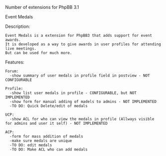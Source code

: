 Number of extensions for PhpBB 3.1

Event Medals

  Description:
  
    Event Medals is a extension for PhpBB3 that adds support for event awards. 
	It is developed as a way to give awards in user profiles for attending live meetings. 
	But can be used for much more.
    
  Features:
    
    Forum:
      -show summary of user medals in profile field in postview - NOT CONFIGURABLE
    
    Profile:
      -show list user medals in profile - CONFIGURABLE, but NOT IMPLEMENTED
      -show form for manual adding of madels to admins - NOT IMPLEMENTED
	  -TO DO: Quick Delete/edit of medals
      
    UCP:
      -show ACL for who can view the medals in profile (Allways visible for admins and user it self) - NOT IMPLEMENTED
      
    ACP:
      -form for mass addition of medals
	  -make sure medals are unique
	  -TO DO: edit medals
	  -TO DO: Make ACL who can add medals
